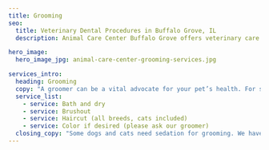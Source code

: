```yaml
---
title: Grooming
seo:
  title: Veterinary Dental Procedures in Buffalo Grove, IL
  description: Animal Care Center Buffalo Grove offers veterinary care & dog or cat spa grooming services such as bath, dry, brushout, haircut, trims, hair color & vet exams.

hero_image:
  hero_image_jpg: animal-care-center-grooming-services.jpg

services_intro:
  heading: Grooming
  copy: "A groomer can be a vital advocate for your pet’s health. For some pets, grooming is a luxury. For others—with matted fur that causes skin and ear problems—grooming can be a medical necessity. We are often alerted to medical issues from our experienced groomer! During a groom with Animal Care Center of Buffalo Grove, your pet receives:"
  service_list:
    - service: Bath and dry
    - service: Brushout
    - service: Haircut (all breeds, cats included)
    - service: Color if desired (please ask our groomer)
  closing_copy: "Some dogs and cats need sedation for grooming. We have the unique ability to provide this service for our clients with anxious pets, who otherwise wouldn’t be groomed. Vaccines and exams are also allowed at the time of the groom. Have it all done in the same visit!"
---
```

